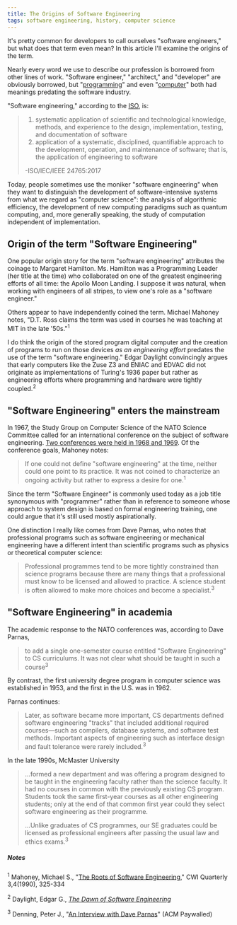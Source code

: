 ```yaml
---
title: The Origins of Software Engineering
tags: software engineering, history, computer science
---
```


It's pretty common for developers to call ourselves "software engineers," but
what does that term even mean? In this article I'll examine the origins of the
term.

Nearly every word we use to describe our profession is borrowed from other lines
of work. "Software engineer," "architect," and "developer" are obviously 
borrowed, but "[programming](https://en.wikipedia.org/wiki/Linear_programming)" 
and even "[computer](https://www.nasa.gov/feature/when-the-computer-wore-a-skirt-langley-s-computers-1935-1970)" 
both had meanings predating the software industry.

"Software engineering," according to the [ISO](https://www.iso.org/), is:

> 1. systematic application of scientific and technological knowledge, methods, 
> and experience to the design, implementation, testing, and documentation of 
> software 
> 2. application of a systematic, disciplined, quantifiable approach to the 
> development, operation, and maintenance of software; that is, the application 
> of engineering to software 
> 
> -ISO/IEC/IEEE 24765:2017

Today, people sometimes use the moniker "software engineering" when they want to
distinguish the development of software-intensive systems from what we regard
as "computer science": the analysis of algorithmic efficiency, the development
of new computing paradigms such as quantum computing, and, more generally 
speaking, the study of computation independent of implementation.

## Origin of the term "Software Engineering"

One popular origin story for the term "software engineering" attributes the 
coinage to Margaret Hamilton. Ms. Hamilton was a Programming Leader (her 
title at the time) who 
collaborated on one of the greatest engineering efforts of all time: the 
Apollo Moon Landing. I suppose it was natural, when working with engineers
of all stripes, to view one's role as a "software engineer." 

Others appear to have independently coined the term. Michael Mahoney notes, 
"D.T. Ross claims the term was used in courses he was teaching at MIT in the 
late '50s."<sup>1</sup>

I do think the origin of the stored program digital computer and the creation
of programs to run on those devices _as an engineering effort_ predates the 
use of the term "software engineering." Edgar Daylight convincingly argues
that early computers like the Zuse Z3 and ENIAC and EDVAC did not originate 
as implementations of Turing's 1936 paper but rather as engineering efforts 
where programming and hardware were tightly coupled.<sup>2</sup>

## "Software Engineering" enters the mainstream

In 1967, the Study Group on Computer Science of the NATO Science Committee 
called for an international conference on the subject of software engineering.
[Two conferences were held in 1968 and 1969](http://homepages.cs.ncl.ac.uk/brian.randell/NATO/). 
Of the conference goals, Mahoney notes:

> If one could not define "software engineering" at the time, neither could 
> one point to its practice. It was not coined to characterize an ongoing 
> activity but rather to express a desire for one.<sup>1</sup>

Since the term "Software Engineer" is commonly used today as a job title 
synonymous with "programmer" rather than in reference to someone whose 
approach to system design is based on formal engineering training, one could
argue that it's still used mostly aspirationally.

One distinction I really like comes from Dave Parnas, who notes that 
professional programs such as software engineering or mechanical engineering
have a different intent than scientific programs such as physics or theoretical
computer science:
> Professional programmes tend to be more tightly constrained than science 
> programs because there are many things that a professional must know to be 
> licensed and allowed to practice. A science student is often allowed to make 
> more choices and become a specialist.<sup>3</sup>

## "Software Engineering" in academia

The academic response to the NATO conferences was, according to Dave Parnas, 
> to add a single one-semester course entitled "Software Engineering" to CS 
> curriculums. It was not clear what should be taught in such a course<sup>3</sup>

By contrast, the first university degree program in computer science was 
established in 1953, and the first in the U.S. was in 1962.

Parnas continues:
> Later, as software became more important, CS departments defined software 
> engineering "tracks" that included additional required courses—such as 
> compilers, database systems, and software test methods. Important aspects of 
> engineering such as interface design and fault tolerance were rarely included.<sup>3</sup>

In the late 1990s, McMaster University 
> ...formed a new department and was offering 
> a program designed to be taught in the engineering faculty rather than the 
> science faculty. It had no courses in common with the previously existing CS 
> program. Students took the same first-year courses as all other engineering 
> students; only at the end of that common first year could they select software 
> engineering as their programme.
>
> ...Unlike graduates of CS programmes, our SE graduates could be licensed as 
professional engineers after passing the usual law and ethics exams.<sup>3</sup>

##### Notes
<sup>1</sup> Mahoney, Michael S., "[The Roots of Software Engineering](http://thecorememory.com/TROSE.pdf),"
CWI Quarterly 3,4(1990), 325-334 

<sup>2</sup> Daylight, Edgar G., _[The Dawn of Software Engineering](http://www.dijkstrascry.com/dawn)_

<sup>3</sup> Denning, Peter J., "[An Interview with Dave Parnas](https://cacm.acm.org/magazines/2018/6/228033-an-interview-with-dave-parnas/fulltext)" (ACM Paywalled)